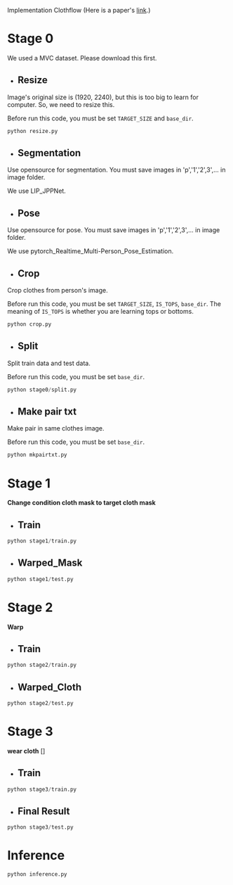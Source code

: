Implementation Clothflow (Here is a paper's [link](http://openaccess.thecvf.com/content_ICCV_2019/papers/Han_ClothFlow_A_Flow-Based_Model_for_Clothed_Person_Generation_ICCV_2019_paper.pdf).)
# Stage 0
We used a MVC dataset. Please download this first.
* ## Resize
Image's original size is (1920, 2240), but this is too big to learn for computer. So, we need to resize this.

Before run this code, you must be set `TARGET_SIZE` and `base_dir`.

```python
python resize.py
```

* ## Segmentation
Use opensource for segmentation. You must save images in 'p','1','2',3',... in image folder. 

We use LIP_JPPNet.

* ## Pose
Use opensource for pose. You must save images in 'p','1','2',3',... in image folder. 

We use pytorch_Realtime_Multi-Person_Pose_Estimation.

* ## Crop
Crop clothes from person's image.

Before run this code, you must be set `TARGET_SIZE`, `IS_TOPS`, `base_dir`. The meaning of `IS_TOPS` is whether you are learning tops or bottoms.
```python
python crop.py
```
* ## Split
Split train data and test data.

Before run this code, you must be set `base_dir`.

```python
python stage0/split.py
```

* ## Make pair txt
Make pair in same clothes image.

Before run this code, you must be set `base_dir`.
```python
python mkpairtxt.py
```

# Stage 1
**Change condition cloth mask to target cloth mask**
* ## Train
```python
python stage1/train.py
```
* ## Warped_Mask
```python
python stage1/test.py
```
# Stage 2
**Warp**
* ## Train
```python
python stage2/train.py
```
* ## Warped_Cloth
```python
python stage2/test.py
```
# Stage 3
**wear cloth**
[]
* ## Train
```python
python stage3/train.py
```
* ## Final Result
```python 
python stage3/test.py
```

# Inference
```python
python inference.py
```